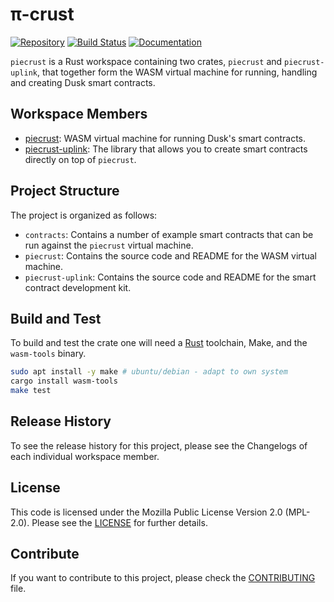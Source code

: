 # π-crust

[![Repository](https://img.shields.io/badge/github-piecrust-blueviolet?logo=github)](https://github.com/dusk-network/piecrust)
[![Build Status](https://github.com/dusk-network/piecrust/workflows/build/badge.svg)](https://github.com/dusk-network/piecrust/actions/workflows/build.yml)
[![Documentation](https://img.shields.io/badge/docs-piecrust-blue?logo=rust)](https://docs.rs/piecrust/)

`piecrust` is a Rust workspace containing two crates, `piecrust` and `piecrust-uplink`, that together form the WASM virtual machine for running, handling and creating Dusk smart contracts.

## Workspace Members

- [piecrust](piecrust/README.md): WASM virtual machine for running Dusk's smart contracts.
- [piecrust-uplink](piecrust-uplink/README.md): The library that allows you to create smart contracts directly on top of `piecrust`.

## Project Structure

The project is organized as follows:

- `contracts`: Contains a number of example smart contracts that can be run against the `piecrust` virtual machine.
- `piecrust`: Contains the source code and README for the WASM virtual machine.
- `piecrust-uplink`: Contains the source code and README for the smart contract development kit.

## Build and Test

To build and test the crate one will need a
[Rust](https://www.rust-lang.org/tools/install) toolchain, Make, and the
`wasm-tools` binary.

```sh
sudo apt install -y make # ubuntu/debian - adapt to own system
cargo install wasm-tools
make test
```

## Release History

To see the release history for this project, please see the Changelogs of each individual workspace member.

## License

This code is licensed under the Mozilla Public License Version 2.0 (MPL-2.0). Please see the [LICENSE](./LICENSE) for further details.

## Contribute

If you want to contribute to this project, please check the [CONTRIBUTING](https://github.com/dusk-network/.github/blob/main/.github/CONTRIBUTING.md) file.
